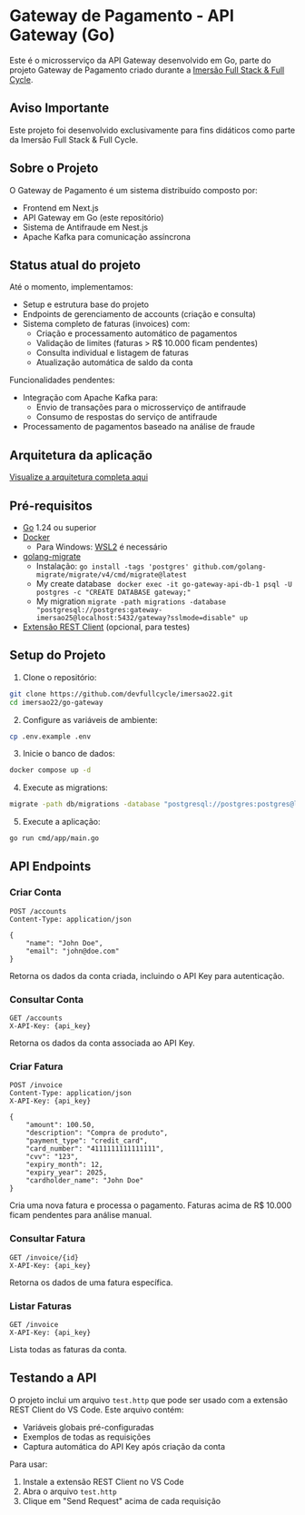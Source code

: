 # Gateway de Pagamento - API Gateway (Go)

Este é o microsserviço da API Gateway desenvolvido em Go, parte do projeto Gateway de Pagamento criado durante a [Imersão Full Stack & Full Cycle](https://imersao.fullcycle.com.br/evento/). 

## Aviso Importante

Este projeto foi desenvolvido exclusivamente para fins didáticos como parte da Imersão Full Stack & Full Cycle.


## Sobre o Projeto

O Gateway de Pagamento é um sistema distribuído composto por:
- Frontend em Next.js
- API Gateway em Go (este repositório)
- Sistema de Antifraude em Nest.js
- Apache Kafka para comunicação assíncrona

## Status atual do projeto
Até o momento, implementamos:
- Setup e estrutura base do projeto
- Endpoints de gerenciamento de accounts (criação e consulta)
- Sistema completo de faturas (invoices) com:
  - Criação e processamento automático de pagamentos
  - Validação de limites (faturas > R$ 10.000 ficam pendentes)
  - Consulta individual e listagem de faturas
  - Atualização automática de saldo da conta

Funcionalidades pendentes:
- Integração com Apache Kafka para:
  - Envio de transações para o microsserviço de antifraude
  - Consumo de respostas do serviço de antifraude
- Processamento de pagamentos baseado na análise de fraude


## Arquitetura da aplicação
[Visualize a arquitetura completa aqui](https://link.excalidraw.com/readonly/Nrz6WjyTrn7IY8ZkrZHy)

## Pré-requisitos

- [Go](https://golang.org/doc/install) 1.24 ou superior
- [Docker](https://www.docker.com/get-started)
  - Para Windows: [WSL2](https://docs.docker.com/desktop/windows/wsl/) é necessário
- [golang-migrate](https://github.com/golang-migrate/migrate)
  - Instalação: `go install -tags 'postgres' github.com/golang-migrate/migrate/v4/cmd/migrate@latest`
  - My create database
  ` docker exec -it go-gateway-api-db-1 psql -U postgres -c "CREATE DATABASE gateway;"`
  - My migration
  `migrate -path migrations -database "postgresql://postgres:gateway-imersao25@localhost:5432/gateway?sslmode=disable" up`
- [Extensão REST Client](https://marketplace.visualstudio.com/items?itemName=humao.rest-client) (opcional, para testes)

## Setup do Projeto

1. Clone o repositório:
```bash
git clone https://github.com/devfullcycle/imersao22.git
cd imersao22/go-gateway
```

2. Configure as variáveis de ambiente:
```bash
cp .env.example .env
```

3. Inicie o banco de dados:
```bash
docker compose up -d
```

4. Execute as migrations:
```bash
migrate -path db/migrations -database "postgresql://postgres:postgres@localhost:5432/gateway?sslmode=disable" up
```

5. Execute a aplicação:
```bash
go run cmd/app/main.go
```

## API Endpoints

### Criar Conta
```http
POST /accounts
Content-Type: application/json

{
    "name": "John Doe",
    "email": "john@doe.com"
}
```
Retorna os dados da conta criada, incluindo o API Key para autenticação.

### Consultar Conta
```http
GET /accounts
X-API-Key: {api_key}
```
Retorna os dados da conta associada ao API Key.

### Criar Fatura
```http
POST /invoice
Content-Type: application/json
X-API-Key: {api_key}

{
    "amount": 100.50,
    "description": "Compra de produto",
    "payment_type": "credit_card",
    "card_number": "4111111111111111",
    "cvv": "123",
    "expiry_month": 12,
    "expiry_year": 2025,
    "cardholder_name": "John Doe"
}
```
Cria uma nova fatura e processa o pagamento. Faturas acima de R$ 10.000 ficam pendentes para análise manual.

### Consultar Fatura
```http
GET /invoice/{id}
X-API-Key: {api_key}
```
Retorna os dados de uma fatura específica.

### Listar Faturas
```http
GET /invoice
X-API-Key: {api_key}
```
Lista todas as faturas da conta.

## Testando a API

O projeto inclui um arquivo `test.http` que pode ser usado com a extensão REST Client do VS Code. Este arquivo contém:
- Variáveis globais pré-configuradas
- Exemplos de todas as requisições
- Captura automática do API Key após criação da conta

Para usar:
1. Instale a extensão REST Client no VS Code
2. Abra o arquivo `test.http`
3. Clique em "Send Request" acima de cada requisição 